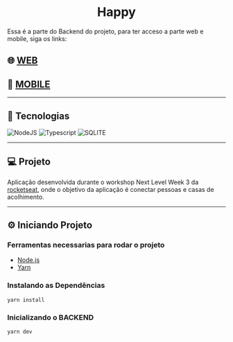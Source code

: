 <h1
  align="center"
>
  Happy
</h1>

Essa é a parte do Backend do projeto, para ter acceso a parte web e mobile, siga os links:

## :globe_with_meridians: [WEB](https://github.com/douglaswmartins/Happy-Web)

## :iphone: [MOBILE](https://github.com/douglaswmartins/Happy-Mobile)

---

## :rocket: Tecnologias

![NodeJS](https://img.shields.io/badge/node.js%20-%2343853D.svg?&style=for-the-badge&logo=node.js&logoColor=white)
![Typescript](https://img.shields.io/badge/typescript%20-%23007ACC.svg?&style=for-the-badge&logo=typescript&logoColor=white)
![SQLITE](https://img.shields.io/badge/sqlite-%2307405e.svg?&style=for-the-badge&logo=sqlite&logoColor=white)

---

## :computer: Projeto

Aplicação desenvolvida durante o workshop Next Level Week 3 da [rocketseat](https://rocketseat.com.br/), onde o objetivo da aplicação é conectar pessoas e casas de acolhimento.

---

## :gear: Iniciando Projeto

### Ferramentas necessarias para rodar o projeto

* [Node.js](https://nodejs.org/)
* [Yarn](https://classic.yarnpkg.com/)

### Instalando as Dependências

````
yarn install
````

### Inicializando o BACKEND

````
yarn dev
````
